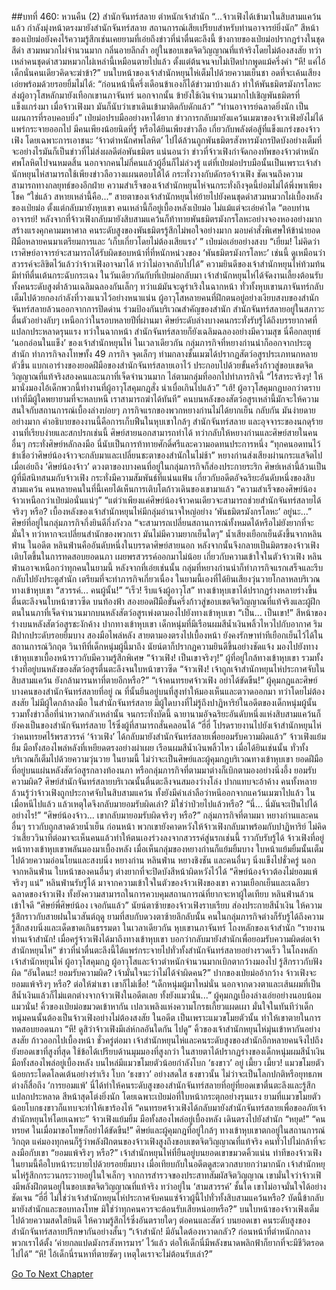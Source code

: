 ##บทที่ 460: หวนคืน (2)
สำนักจันทร์สลาย ตำหนักเจ้าสำนัก
“...จ้าวเฟิงได้เข้ามาในสิบสามแคว้นแล้ว กำลังมุ่งหน้าตรงมายังสำนักจันทร์สลาย สถานการณ์เสียเปรียบสำหรับท่านอาจารย์ยิ่งนัก”
สีหน้าของเป่ยม่อยังคงไร้ความรู้สึกเช่นเคยยามที่เอ่ยถึงข่าวที่น่าตื่นตะลึงนี้
ข้างกายของเป่ยม่อปรากฎร่างในชุดสีดำ สวมหมวกไผ่จำนวนมาก กลิ่นอายลึกล้ำ อยู่ในขอบเขตจิตวิญญาณที่แท้จริงโดยไม่ต้องสงสัย
ทว่าเหล่าคนชุดดำสวมหมวกไผ่เหล่านี้เหมือนตายไปแล้ว ตั้งแต่ต้นจนจบไม่เปิดปากพูดแม้ครึ่งคำ
“หึ! แค่ไอ้เด็กนั่นคนเดียวคิดจะฆ่าข้า?”
บนใบหน้าของเจ้าสำนักหยุนไห่เต็มไปด้วยความเย็นชา อดที่จะเค้นเสียงเอ่ยพร้อมด้วยรอยยิ้มไม่ได้: “ก่อนหน้านี้ครึ่งเดือนข้าเองก็ได้ข่าวมาบ้างแล้ว ทำให้พันธมิตรมังกรโลหะส่งผู้อาวุโสหลักมายังเทือกเขานภาจันทร์ นอกจากนั้น ข้ายังใช้เงินจำนวนมากไปเชิญพันธมิตรที่แข็งแกร่งมา เมื่อจ้าวเฟิงมา มันก็นับว่าเขาเดินเข้ามาติดกับดักแล้ว”
“ท่านอาจารย์ฉลาดยิ่งนัก เป็นแผนการที่รอบคอบยิ่ง”
เป่ยม่อปรบมืออย่างหาได้ยาก
ข่าวการกลับมายังแคว้นเมฆาของจ้าวเฟิงยังไม่ได้แพร่กระจายออกไป มีคนเพียงน้อยนิดที่รู้ หรือได้ยินเพียงข่าวลือ
เกี่ยวกับพลังต่อสู้ที่แข็งแกร่งของจ้าวเฟิง โดยเฉพาะการเอาชนะ ‘จ้าวตำหนักศพโลหิต’ ไปได้ล้วนถูกพันธมิตรสังหารมังกรปิดบังอย่างเต็มที่ จะอย่างไรมันก็เป็นข่าวที่ไม่ส่งผลดีต่อพันธมิตร
แน่นอนว่า
ข่าวที่จ้าวเฟิงกำจัดกองทัพของจ้าวตำหนักศพโลหิตไปจนหมดสิ้น นอกจากคนไม่กี่คนแล้วผู้อื่นก็ไม่ล่วงรู้
แต่ที่เป่ยม่อปรบมือนั้นเป็นเพราะเจ้าสำนักหยุนไห่สามารถใช้เพียงข่าวลือวางแผนตอบโต้ได้ กระทั่งวางกับดักรอจ้าวเฟิง ชัดเจนถึงความสามารถทางกลยุทธ์ของอีกฝ่าย
ความสำเร็จของเจ้าสำนักหยุนไห่จนกระทั่งถึงจุดนี้ย่อมไม่ได้พึ่งพาเพียงโชค
“ใช่แล้ว สหายเหล่านี้คือ...”
สายตาของเจ้าสำนักหยุนไห่ย้ายไปยังคนชุดดำสวมหมวกไผ่เบื้องหลังของเป่ยม่อ
ตั้งแต่กลับมายังหุบเขา คนเหล่านี้ก็อยู่เบื้องหลังเป่ยม่อ ไม่แม้แต่จะเอ่ยคำใด
“ตอบท่านอาจารย์! หลังจากที่จ้าวเฟิงกลับมายังสิบสามแคว้นก็ท้าทายพันธมิตรมังกรโลหะอย่างจองหองอย่างมาก สร้างแรงคุกคามมหาศาล คนระดับสูงของพันธมิตรรู้สึกไม่พอใจอย่างมาก มอบคำสั่งพิเศษให้ข้านำยอดฝีมือหลายคนมาเตรียมการและ ‘เก็บเกี่ยวโดยไม่ต้องเสียแรง’ ”
เป่ยม่อเอ่ยอย่างสงบ
“เยี่ยม! ไม่คิดว่าเราศิษย์อาจารย์จะสามารถได้รับผิดชอบหน้าที่ที่หนักหน่วงของ ‘พันธมิตรมังกรโลหะ’ เช่นนี้ ดูเหมือนว่าสวรรค์จะลิขิตไว้แล้วว่าจ้าวเฟิงอาจมาได้ ทว่าไม่อาจกลับไปได้”
ความยินดีของเจ้าสำนักหยุนไห่ท้วมท้น มีท่าทีตื่นเต้นกระฉับกระเฉง
ในวันเดียวกันกับที่เป่ยม่อกลับมา เจ้าสำนักหยุนไห่ได้จัดงานเลี้ยงต้อนรับ ทั้งคนระดับสูงต่ำล้วนเฉลิมฉลองกันเล็กๆ
ทว่าแม้มันจะดูร่าเริงในฉากหน้า ทั่วทั้งหุบเขานภาจันทร์กลับเต็มไปด้วยกองกำลังที่วางแนวไว้อย่างหนาแน่น
ผู้อาวุโสหลายคนที่ฝึกตนอยู่อย่างเงียบสงบของสำนักจันทร์สลายล้วนออกจากการปิดด่าน ร่วมป้องกันบริเวณสำคัญของสำนัก
สำนักจันทร์สลายอยู่ในสภาวะตื่นตัวอย่างลับๆ เหนือกว่าในรอบหลายปีที่ผ่านมา ศิษย์ระดับล่างบางคนกระทั่งรับรู้ได้ถึงบรรยากาศที่แปลกประหลาดรุนแรง
ทว่าในฉากหน้า สำนักจันทร์สลายก็ยังเฉลิมฉลองอย่างมีความสุข
นี่คือกลยุทธ์ ‘นอกอ่อนในแข็ง’ ของเจ้าสำนักหยุนไห่
ในเวลาเดียวกัน
กลุ่มภารกิจที่หยางก่านนำก็ออกจากประตูสำนัก ทำภารกิจลงโทษทั้ง 49 ภารกิจ
จุดเล็กๆ ท่ามกลางชั้นเมฆได้ปรากฏสัตว์อสูรประเภทนกหลายตัวขึ้น แบกเอาร่างของยอดฝีมือของสำนักจันทร์สลายเอาไว้ ประกอบไปด้วยขั้นครึ่งก้าวสู่ขอบเขตจิตวิญญาณที่แท้จริงสองคนและนภาที่เจ็ดจำนวนมาก ไล่ตามกลุ่มที่ออกไปทำภารกิจนี้
“ไร้สาระจริงๆ! ให้มานั่งมองไอ้เด็กพวกนี้ทำงานที่ผู้อาวุโสคุมกฎสั่ง น่าเบื่อเกินไปแล้ว”
“เฮ้! ผู้อาวุโสคุมกฎบอกว่าตราบเท่าที่มีผู้ใดพยายามที่จะหลบหนี เราสามารถฆ่าได้ทันที”
คนบนหลังของสัตว์อสูรเหล่านี้มักจะให้ความสนใจกับสถานการณ์เบื้องล่างบ่อยๆ
ภารกิจแรกของพวกหยางก่านไม่ได้ยากเย็น กลับกัน มันง่ายดายอย่างมาก
คำอธิบายของงานนี้คือการเก็บฟืนในหุบเขาใกล้ๆ สำนักจันทร์สลาย และอุจจาระของนกดุร้าย
งานที่เรียบง่ายและสกปรกเช่นนี้ ศิษย์สายนอกสามารถทำได้ ทว่ากลับให้หยางก่านและศิษย์สายในคนอื่นๆ กระทั่งศิษย์หลักลงมือ
นี่นับเป็นการท้าทายศักดิ์ศรีและความอดทนประการหนึ่ง
“ทุกคนอดทนไว้ ข้าเชื่อว่าศิษย์น้องจ้าวจะกลับมาและเปลี่ยนชะตาของสำนักในไม่ช้า”
หยางก่านส่งเสียงผ่านกระแสจิตไป
เมื่อเอ่ยถึง ‘ศิษย์น้องจ้าว’ ดวงตาของบางคนที่อยู่ในกลุ่มภารกิจก็ส่องประกายระริก
ศิษย์เหล่านี้ล้วนเป็นผู้ที่มีสนิทสนมกับจ้าวเฟิง กระทั่งมีความสัมพันธ์ที่แน่นแฟ้น
เกี่ยวกับอดีตอัจฉริยะอันดับหนึ่งของสิบสามแคว้น คนหลายคนในที่นี้เคยได้เห็นการเติบโตก้าวเดินของเขามาแล้ว
“ความสำเร็จของศิษย์น้องจ้าวเหนือกว่าเป่ยม่อนั่นแน่ๆ”
“แต่ว่าเพียงแค่ศิษย์น้องจ้าวคนเดียวจะสามารถช่วยสำนักจันทร์สลายได้จริงๆ หรือ? เบื้องหลังของเจ้าสำนักหยุนไห่มีกลุ่มอำนาจใหญ่อย่าง ‘พันธมิตรมังกรโลหะ’ อยู่นะ...”
ศิษย์ที่อยู่ในกลุ่มภารกิจกึ่งยินดีกึ่งกังวล
“จะสามารถเปลี่ยนสถานการณ์ทั้งหมดได้หรือไม่ยังยากที่จะมั่นใจ ทว่าหากจะเปลี่ยนสำนักของพวกเรา มันไม่มีความยากเย็นใดๆ”
น้ำเสียงเยือกเย็นดังขึ้นจากหลินฟ่าน
ในอดีต หลินฟ่านคืออันดับหนึ่งในบรรดาศิษย์สายนอก หลังจากนั้นจึงกลายเป็นมิตรของจ้าวเฟิง เติบโตขึ้นในการทดสอบยอดนภา เผยพรสวรรค์ออกมาไม่น้อย
เกี่ยวกับความเข้าใจในตัวจ้าวเฟิง หลินฟ่านอาจเหนือกว่าทุกคนในยามนี้
หลังจากที่เอ่ยเช่นนั้น
กลุ่มที่หยางก่านนำก็ทำภารกิจแรกเสร็จและรีบกลับไปยังประตูสำนัก เตรียมที่จะทำภารกิจเกี่ยวเนื่อง ในยามนี้เองที่ได้ยินเสียงวุ่นวายโกลาหลบริเวณทางเข้าหุบเขา
“สวรรค์... คนผู้นั้น!”
“เร็ว! รีบแจ้งผู้อาวุโส”
ทางเข้าหุบเขาได้ปรากฏร่างหลายร่างขึ้น ตื่นตะลึงจนใบหน้าขาวซีด บนท้องฟ้า สองยอดฝีมือขั้นครึ่งก้าวสู่ขอบเขตจิตวิญญาณที่แท้จริงและผู้ฝึกตนในนภาที่เจ็ดจำนวนมากบนหลังสัตว์อสูรเพ่งตามองไปยังทางเข้าหุบเขา
“เป็น... เป็นเขา!”
สีหน้าของร่างบนหลังสัตว์อสูรชะงักค้าง
ปากทางเข้าหุบเขา
เด็กหนุ่มที่มีเรือนผมสีน้ำเงินพลิ้วไหวไปกับอากาศ ริมฝีปากประดับรอยยิ้มบาง สองมือไพล่หลัง สายตามองตรงไปเบื้องหน้า ยังคงรักษาท่าทีเยือกเย็นไว้ได้ในสถานการณ์วิกฤต
วินาทีที่เด็กหนุ่มผู้นี้มาถึง นัยน์ตาก็ปรากฏความยินดีขึ้นอย่างชัดแจ้ง มองไปยังทางเข้าหุบเขาเบื้องหน้าราวกับมีความรู้สึกพิเศษ
“จ้าวเฟิง! เป็นเขาจริงๆ!”
ผู้ที่อยู่ใกล้ทางเข้าหุบเขา รวมทั้งร่างที่อยู่บนหลังของสัตว์อสูรตื่นตะลึงจนใบหน้าขาวซีด
“จ้าวเฟิง! เจ้าถูกเจ้าสำนักหยุนไห่ประกาศจับในสิบสามแคว้น ยังกล้ามารนหาที่ตายอีกหรือ?”
“เจ้าคนทรยศจ้าวเฟิง อย่าได้ขัดขืน!”
ผู้คุมกฎและศิษย์บางคนของสำนักจันทร์สลายที่อยู่ ณ ที่นั้นยืนอยู่บนที่สูงทำให้มองเห็นและตวาดออกมา
ทว่าโดยไม่ต้องสงสัย
ไม่มีผู้ใดกล้าลงมือ
ในสำนักจันทร์สลาย มีผู้ใดบางที่ไม่รู้ถึงปาฏิหาริย์ในอดีตของเด็กหนุ่มผู้นั้น รวมทั้งข่าวลือที่น่าหวาดกลัวเหล่านั้น
จนกระทั่งบัดนี้
ฉายานามอัจฉริยะอันดับหนึ่งแห่งสิบสามแคว้นก็ยังคงเป็นของสำนักจันทร์สลาย ไร้ซึ่งผู้ที่สามารถสั่นคลอนได้
“ฮี่ฮี่ โปรดรายงานไปยังเจ้าสำนักหยุนไห่ว่าคนทรยศไร้พรสวรรค์ ‘จ้าวเฟิง’ ได้กลับมายังสำนักจันทร์สลายเพื่อยอมรับความผิดแล้ว”
จ้าวเฟิงแย้มยิ้ม มือทั้งสองไพล่หลังที่เหยียดตรงอย่างผ่าเผย เรือนผมสีน้ำเงินพลิ้วไหว
เมื่อได้ยินเช่นนั้น ทั่วทั้งบริเวณก็เต็มไปด้วยความวุ่นวาย
ในยามนี้
ไม่ว่าจะเป็นศิษย์และผู้คุมกฎบริเวณทางเข้าหุบเขา ยอดฝีมือที่อยู่บนแผ่นหลังสัตว์อสูรกลางท้องนภา หรือกลุ่มภารกิจที่ตามมาต่างก็เบิกตามองอย่างนิ่งอึ้ง
ยอมรับความผิด?
ศิษย์สำนักจันทร์สลายบริเวณนั้นตื่นตะลึงจนสมองว่างโล่ง ปากแทบจะอ้าค้าง คนทั้งหลายล้วนรู้ว่าจ้าวเฟิงถูกประกาศจับในสิบสามแคว้น ทั้งยังมีคำเล่าลือว่าหนีออกจากแคว้นเมฆาไปแล้ว
ในเมื่อหนีไปแล้ว แล้วเหตุใดจึงกลับมายอมรับผิดเล่า? มิใช่ว่าป่วยไปแล้วหรือ?
“นี่... นี่มันจะเป็นไปได้อย่างไร!”
“ศิษย์น้องจ้าว... เขากลับมายอมรับผิดจริงๆ หรือ?”
กลุ่มภารกิจที่ตามมา หยางก่านและคนอื่นๆ ราวกับถูกสาดด้วยน้ำเย็น
ก่อนหน้า
พวกเขายังคาดหวังให้จ้าวเฟิงกลับมาพร้อมกับปาฏิหาริย์
ไม่คิดว่าเสี้ยววินาทีต่อมาจะเห็นคนแล้วทำให้ตนเองร่วงลงจากสวรรค์สู่นรกเช่นนี้
ราวกับรับรู้ได้
จ้าวเฟิงที่อยู่หน้าทางเข้าหุบเขาพลันมองมาเบื้องหลัง เมื่อเห็นกลุ่มของหยางก่านก็แย้มยิ้มบาง
ใบหน้าแย้มยิ้มนั้นเต็มไปด้วยความอ่อนโยนและสงบนิ่ง
หยางก่าน หลินฟ่าน หยางชิงชัน และคนอื่นๆ นิ่งแข็งไปชั่วครู่
นอกจากหลินฟ่าน ใบหน้าของคนอื่นๆ ต่างยากที่จะปิดบังสีหน้าผิดหวังไว้ได้
“ศิษย์น้องจ้าวต้องไม่ยอมแพ้จริงๆ แน่”
หลินฟ่านรับรู้ได้ มาจากความเข้าใจในตัวของจ้าวเฟิงของเขา
ความเยือกเย็นและเฉลียวฉลาดของจ้าวเฟิง ทั้งยังความสามารถในการควบคุมสถานการณ์ที่ยากจะหาผู้ใดเทียบ หลินฟ่านล้วนเข้าใจดี
“ศิษย์พี่ศิษย์น้อง เจอกันแล้ว”
นัยน์ตาซ้ายของจ้าวเฟิงราบเรียบ ส่องประกายสีน้ำเงิน ให้ความรู้สึกราวกับสายฝนในวสันต์ฤดู
ยามที่สบกับดวงตาซ้ายลึกลับนั้น คนในกลุ่มภารกิจต่างก็รับรู้ได้ถึงความรู้สึกสงบนิ่งและเด็ดขาดเกินธรรมดา
ในเวลาเดียวกัน
หุบเขานภาจันทร์ โถงหลักของเจ้าสำนัก
“รายงานท่านเจ้าสำนัก! เมื่อครู่จ้าวเฟิงได้มาถึงทางเข้าหุบเขา บอกว่ากลับมายังสำนักเพื่อยอมรับความผิดต่อเจ้าสำนักหยุนไห่”
ข่าวที่น่าตื่นตะลึงนี้ได้แพร่กระจายไปทั่วทั้งสำนักจันทร์สลายอย่างรวดเร็ว
ในโถงหลัก
เจ้าสำนักหยุนไห่ ผู้อาวุโสคุมกฎ ผู้อาวุโสและจ้าวตำหนักจำนวนมากเบิกตากว้างมองไป รู้สึกราวกับฟังผิด
“อันใดนะ! ยอมรับความผิด? เจ้ามั่นใจนะว่าไม่ได้จำผิดคน?”
ปากของเป่ยม่ออ้ากว้าง
จ้าวเฟิงจะยอมแพ้จริงๆ หรือ?
ต่อให้ฆ่าเขา เขาก็ไม่เชื่อ!
“เด็กหนุ่มผู้มาใหม่นั่น นอกจากดวงตาและเส้นผมที่เป็นสีน้ำเงินแล้วก็ไม่แตกต่างจากจ้าวเฟิงในอดีตเลย ทั้งยังแมวนั่น...”
ผู้คุมกฎเบื้องล่างเอ่ยอย่างนอบน้อม
แมวนั่น!
คิ้วของเป่ยม่อขมวดเข้าหากัน เปลวเพลิงแห่งความโกรธเกี้ยวแผดเผา มั่นใจในทันทีว่าเด็กหนุ่มคนนั้นต้องเป็นจ้าวเฟิงอย่างไม่ต้องสงสัย
ในอดีต เป็นเพราะแมวขโมยตัวนั้น ทำให้เขาตายในการทดสอบยอดนภา
“หึ! ดูสิว่าจ้าวเฟิงมีเล่ห์กลอันใดกัน ไปดู”
คิ้วของเจ้าสำนักหยุนไห่มุ่นเข้าหากันอย่างสงสัย ก้าวออกไปเบื้องหน้า
ชั่วครู่ต่อมา
เจ้าสำนักหยุนไห่และคนระดับสูงของสำนักอีกหลายคนจึงไปถึงยังยอดเขาที่สูงที่สุด ใช้ข้อได้เปรียบด้านมุมมองที่สูงกว่า ในสายตาได้ปรากฏร่างของเด็กหนุ่มผมสีน้ำเงิน มือทั้งสองไพล่อยู่เบื้องหลัง บนไหล่มีแมวขโมยตัวน้อยกำลังโบก ‘ธงขาว’ อยู่
เมี้ยว เมี้ยว!
แมวขโมยตัวน้อยกระโดดโลดเต้นอย่างร่าเริง โบก ‘ธงขาว’ อย่างสดใส
ธงขาวนั้น ไม่ว่าจะเป็นโลกปกติหรือยุทธภพต่างก็สื่อถึง ‘การยอมแพ้’
นี่ได้ทำให้คนระดับสูงของสำนักจันทร์สลายที่อยู่ที่ยอดเขาตื่นตะลึงและรู้สึกแปลกประหลาด สีหน้าสุดโต่งยิ่งนัก
โดยเฉพาะเป่ยม่อที่ใบหน้ากระตุกอย่างรุนแรง ยามที่แมวขโมยตัวน้อยโบกธงขาวก็แทบจะทำให้เขาร้องไห้
“คนทรยศจ้าวเฟิงได้กลับมายังสำนักจันทร์สลายเพื่อขออภัยเจ้าสำนักหยุนไห่โดยเฉพาะ”
จ้าวเฟิงแย้มยิ้ม มือทั้งสองไพล่อยู่เบื้องหลัง เดินตรงไปยังสำนัก
“หยุด!”
“คนทรยศ ในเมื่อมาขอโทษก็อย่าได้ขัดขืน!”
ศิษย์และผู้คุมกฎที่อยู่ใกล้ๆ ทางเข้าหุบเขาตกอยู่ในสถานการณ์วิกฤต
แค่มองทุกคนก็รู้ว่าพลังฝึกตนของจ้าวเฟิงสูงถึงขอบเขตจิตวิญญาณที่แท้จริง คนทั่วไปไม่กล้าที่จะลงมือกับเขา
“ยอมแพ้จริงๆ หรือ?”
เจ้าสำนักหยุนไห่ที่ยืนอยู่บนยอดเขาขมวดคิ้วแน่น
ท่าทีของจ้าวเฟิงในยามนี้คือใบหน้าระบายไปด้วยรอยยิ้มบาง เมื่อเทียบกับในอดีตดูสะดวกสบายกว่ามากนัก
เจ้าสำนักหยุนไห่รู้สึกกระวนกระวายอยู่ในใจเล็กๆ จากการสำรวจของประสาทสัมผัสจิตวิญญาณ เขามั่นใจว่าจ้าวเฟิงมีพลังฝึกตนอยู่ในขอบเขตจิตวิญญาณที่แท้จริง ทว่าอยู่ใน ‘สามสวรรค์’ ชั้นใด เขาไม่อาจมั่นใจได้อย่างชัดเจน
“ฮี่ฮี่ ไม่ใช่ว่าเจ้าสำนักหยุนไห่ประกาศจับคนแซ่จ้าวผู้นี้ไปทั่วทั้งสิบสามแคว้นหรือ? บัดนี้ข้ากลับมายังสำนักและขอบทลงโทษ มิใช่ว่าทุกคนควรจะต้อนรับเสียหน่อยหรือ?”
บนใบหน้าของจ้าวเฟิงเต็มไปด้วยความสดใสยินดี ให้ความรู้สึกไร้ซึ่งอันตรายใดๆ ต่อคนและสัตว์
บนยอดเขา
คนระดับสูงของสำนักจันทร์สลายปรึกษากันอย่างสั้นๆ
“เจ้าสำนัก! มีอันใดต้องหวาดกลัว? ก่อนหน้าที่ตำหนักกลาง พวกเราได้ตั้ง ‘ค่ายกลแปดมังกรสังหารมาร’ ไว้แล้ว ต่อให้เด็กนี่มีพลังขนาดพลิกฟ้าก็ยากที่จะมีชีวิตรอดไปได้”
“หึ! ไอ้เด็กนี่รนหาที่ตายชัดๆ เหตุใดเราจะไม่ต้อนรับเล่า?”


[Go To Next Chapter]( ./20.md)